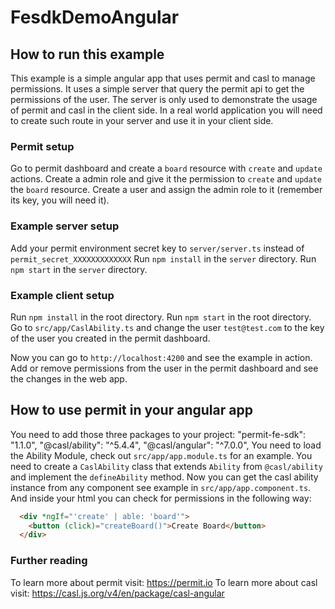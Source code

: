 # FesdkDemoAngular

## How to run this example
This example is a simple angular app that uses permit and casl to manage permissions.
It uses a simple server that query the permit api to get the permissions of the user.
The server is only used to demonstrate the usage of permit and casl in the client side.
In a real world application you will need to create such route in your server and use it in your client side.

### Permit setup
Go to permit dashboard and create a `board` resource with `create` and `update` actions.
Create a admin role and give it the permission to `create` and `update` the `board` resource.
Create a user and assign the admin role to it (remember its key, you will need it).

### Example server setup
Add your permit environment secret key to `server/server.ts` instead of `permit_secret_XXXXXXXXXXXXX`
Run `npm install` in the `server` directory.
Run `npm start` in the `server` directory.

### Example client setup
Run `npm install` in the root directory.
Run `npm start` in the root directory.
Go to `src/app/CaslAbility.ts` and change the user `test@test.com` to the key of the user you created in the permit dashboard.

Now you can go to `http://localhost:4200` and see the example in action.
Add or remove permissions from the user in the permit dashboard and see the changes in the web app.


## How to use permit in your angular app
You need to add those three packages to your project:
    "permit-fe-sdk": "1.1.0",
    "@casl/ability": "^5.4.4",
    "@casl/angular": "^7.0.0",
You need to load the Ability Module, check out `src/app/app.module.ts` for an example.
You need to create a `CaslAbility` class that extends `Ability` from `@casl/ability` and implement the `defineAbility` method.
Now you can get the casl ability instance from any component see example in `src/app/app.component.ts`.
And inside your html you can check for permissions in the following way:
```html
  <div *ngIf="'create' | able: 'board'">
    <button (click)="createBoard()">Create Board</button>
  </div>
```

### Further reading
To learn more about permit visit: https://permit.io
To learn more about casl visit: https://casl.js.org/v4/en/package/casl-angular
